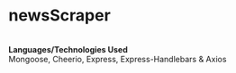 # newsScraper
<br>
<strong>Languages/Technologies Used</strong><br>
Mongoose, Cheerio, Express, Express-Handlebars & Axios  

